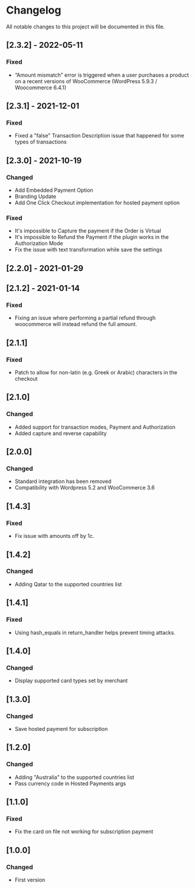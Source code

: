 # Changelog
All notable changes to this project will be documented in this file.

## [2.3.2] - 2022-05-11
### Fixed
- “Amount mismatch” error is triggered when a user purchases a product on a recent versions of WooCommerce (WordPress 5.9.3 / Woocommerce 6.4.1)


## [2.3.1] - 2021-12-01
### Fixed
- Fixed a "false" Transaction Description issue that happened for some types of transactions


## [2.3.0] - 2021-10-19
### Changed
- Add Embedded Payment Option
- Branding Update
- Add One Click Checkout implementation for hosted payment option

### Fixed
- It's impossible to Capture the payment if the Order is Virtual
- It's impossible to Refund the Payment if the plugin works in the Authorization Mode
- Fix the issue with text transformation while save the settings


## [2.2.0] - 2021-01-29

## [2.1.2] - 2021-01-14
### Fixed
- Fixing an issue where performing a partial refund through woocommerce will instead refund the full amount. 


## [2.1.1] 
### Fixed
- Patch to allow for non-latin (e.g. Greek or Arabic) characters in the checkout


## [2.1.0]
### Changed
- Added support for transaction modes, Payment and Authorization
- Added capture and reverse capability


## [2.0.0]
### Changed
- Standard integration has been removed
- Compatibility with Wordpress 5.2 and WooCommerce 3.6


## [1.4.3]
### Fixed
- Fix issue with amounts off by 1c.


## [1.4.2]
### Changed
- Adding Qatar to the supported countries list


## [1.4.1]
### Fixed
- Using hash_equals in return_handler helps prevent timing attacks.


## [1.4.0]
### Changed
- Display supported card types set by merchant


## [1.3.0]
### Changed
- Save hosted payment for subscription


## [1.2.0]
### Changed
- Adding "Australia" to the supported countries list
- Pass currency code in Hosted Payments args


## [1.1.0]
### Fixed
- Fix the card on file not working for subscription payment


## [1.0.0]
### Changed
- First version
